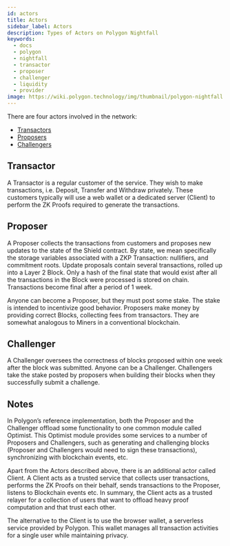 ```yaml
---
id: actors
title: Actors
sidebar_label: Actors
description: Types of Actors on Polygon Nightfall
keywords:
  - docs
  - polygon
  - nightfall
  - transactor
  - proposer
  - challenger
  - liquidity
  - provider
image: https://wiki.polygon.technology/img/thumbnail/polygon-nightfall.png
---
```


There are four actors involved in the network:

- [Transactors](#transactor)
- [Proposers](#proposer)
- [Challengers](#challenger)

## Transactor
A Transactor is a regular customer of the service. They wish to make transactions, i.e. Deposit, Transfer and Withdraw privately.
These customers typically will use a web wallet or a dedicated server (Client) to perform the ZK Proofs required to generate the transactions.  

## Proposer
A Proposer collects the transactions from customers and proposes new updates to the state of
the Shield contract. 
By state, we mean specifically the storage variables associated with a ZKP Transaction:
nullifiers, and commitment roots.
Update proposals contain several transactions, rolled up into a Layer 2 Block. Only a hash
of the final state that would exist after all the transactions in the Block were processed
is stored on chain. Transactions become final after a period of 1 week.

Anyone can become a Proposer, but they must post some stake. The stake is intended to incentivize good behavior.
Proposers make money by providing correct Blocks, collecting fees from transactors. They are somewhat analogous to Miners in a conventional blockchain.

## Challenger
A Challenger oversees the correctness of blocks proposed within one week after the block was submitted. Anyone can be a Challenger.
Challengers take the stake posted by proposers when building their blocks when they successfully submit a challenge.


## Notes
In Polygon’s reference implementation, both the Proposer and the Challenger offload some functionality to one common module called Optimist.
This Optimist module provides some services to a number of Proposers and Challengers, such as generating and challenging blocks 
(Proposer and Challengers would need to sign these transactions), synchronizing with blockchain events, etc.

Apart from the Actors described above, there is an additional actor called Client. A Client acts as a trusted service that collects user transactions, performs the ZK Proofs on their behalf, sends transactions to the Proposer, listens to Blockchain events etc. In summary, the Client acts as a trusted relayer for a collection of users that want to offload heavy proof computation and that trust each other.

The alternative to the Client is to use the browser wallet, a serverless service provided by Polygon. This wallet manages all transaction activities for a single user while maintaining privacy.
